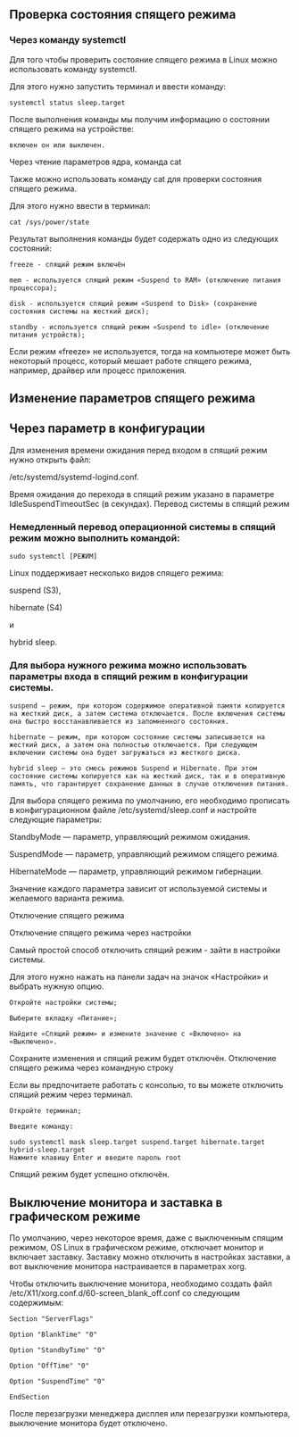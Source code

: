## Проверка состояния спящего режима

### Через команду systemctl

Для того чтобы проверить состояние спящего режима в Linux можно использовать команду systemctl.

Для этого нужно запустить терминал и ввести команду:

    systemctl status sleep.target

После выполнения команды мы получим информацию о состоянии спящего режима на устройстве:

    включен он или выключен.

Через чтение параметров ядра, команда cat

Также можно использовать команду cat для проверки состояния спящего режима.

Для этого нужно ввести в терминал:

    cat /sys/power/state

Результат выполнения команды будет содержать одно из следующих состояний:

    freeze - спящий режим включён

    mem - используется спящий режим «Suspend to RAM» (отключение питания процессора);

    disk - используется спящий режим «Suspend to Disk» (сохранение состояния системы на жесткий диск);

    standby - используется спящий режим «Suspend to idle» (отключение питания устройств);

Если режим «freeze» не используется, тогда на компьютере может быть некоторый процесс, который мешает работе спящего режима, например, драйвер или процесс приложения.

## Изменение параметров спящего режима

## Через параметр в конфигурации

Для изменения времени ожидания перед входом в спящий режим нужно открыть файл:

  /etc/systemd/systemd-logind.conf.

Время ожидания до перехода в спящий режим указано в параметре IdleSuspendTimeoutSec (в секундах).
Перевод системы в спящий режим

### Немедленный перевод операционной системы в спящий режим можно выполнить командой:

    sudo systemctl [РЕЖИМ]

Linux поддерживает несколько видов спящего режима: 

   suspend (S3),
 
   hibernate (S4) 


   и

   hybrid sleep.

### Для выбора нужного режима можно использовать параметры входа в спящий режим в конфигурации системы.

    suspend — режим, при котором содержимое оперативной памяти копируется на жесткий диск, а затем система отключается. После включения системы она быстро восстанавливается из запомненного состояния.

    hibernate — режим, при котором состояние системы записывается на жесткий диск, а затем она полностью отключается. При следующем включении системы она будет загружаться из жесткого диска.

    hybrid sleep — это смесь режимов Suspend и Hibernate. При этом состояние системы копируется как на жесткий диск, так и в оперативную память, что гарантирует сохранение данных в случае отключения питания.

Для выбора спящего режима по умолчанию, его необходимо прописать в конфигурационном файле /etc/systemd/sleep.conf и настройте следующие параметры:

StandbyMode — параметр, управляющий режимом ожидания.

SuspendMode — параметр, управляющий режимом спящего режима.

HibernateMode — параметр, управляющий режимом гибернации.

Значение каждого параметра зависит от используемой системы и желаемого варианта режима.

Отключение спящего режима

Отключение спящего режима через настройки

Самый простой способ отключить спящий режим - зайти в настройки системы.

Для этого нужно нажать на панели задач на значок «Настройки» и выбрать нужную опцию.

    Откройте настройки системы;

    Выберите вкладку «Питание»;

    Найдите «Спящий режим» и измените значение с «Включено» на «Выключено».

Сохраните изменения и спящий режим будет отключён.
Отключение спящего режима через командную строку

Если вы предпочитаете работать с консолью, то вы можете отключить спящий режим через терминал.

    Откройте терминал;

    Введите команду:

    sudo systemctl mask sleep.target suspend.target hibernate.target hybrid-sleep.target
    Нажмите клавишу Enter и введите пароль root

Спящий режим будет успешно отключён.

## Выключение монитора и заставка в графическом режиме

По умолчанию, через некоторое время, даже с выключенным спящим режимом, OS Linux в графическом режиме, отключает монитор и включает заставку. Заставку можно отключить в настройках заставки, а вот выключение монитора настраивается в параметрах xorg.

Чтобы отключить выключение монитора, необходимо создать файл /etc/X11/xorg.conf.d/60-screen_blank_off.conf со следующим содержимым:

    Section "ServerFlags"

    Option "BlankTime" "0"

    Option "StandbyTime" "0"

    Option "OffTime" "0"

    Option "SuspendTime" "0"

    EndSection

После перезагрузки менеджера дисплея или перезагрузки компьютера, выключение монитора будет отключено.

